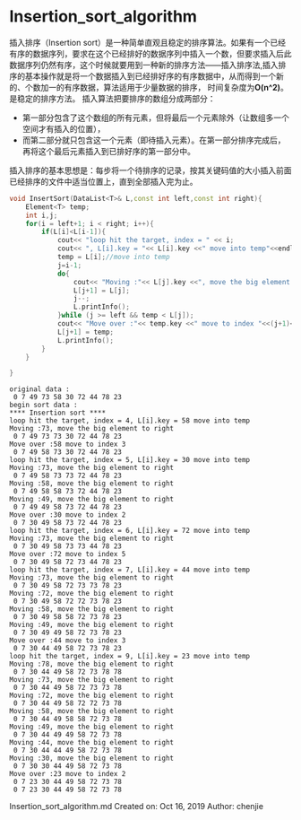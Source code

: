 # Insertion_sort_algorithm

插入排序（Insertion sort）是一种简单直观且稳定的排序算法。如果有一个已经有序的数据序列，要求在这个已经排好的数据序列中插入一个数，但要求插入后此数据序列仍然有序，这个时候就要用到一种新的排序方法——插入排序法,插入排序的基本操作就是将一个数据插入到已经排好序的有序数据中，从而得到一个新的、个数加一的有序数据，算法适用于少量数据的排序，
时间复杂度为**O(n^2)**。是稳定的排序方法。
插入算法把要排序的数组分成两部分：
- 第一部分包含了这个数组的所有元素，但将最后一个元素除外（让数组多一个空间才有插入的位置），
- 而第二部分就只包含这一个元素（即待插入元素）。在第一部分排序完成后，再将这个最后元素插入到已排好序的第一部分中。

插入排序的基本思想是：每步将一个待排序的记录，按其关键码值的大小插入前面已经排序的文件中适当位置上，直到全部插入完为止。
``` c++
void InsertSort(DataList<T>& L,const int left,const int right){
    Element<T> temp;
    int i,j;
    for(i = left+1; i < right; i++){
        if(L[i]<L[i-1]){
        	cout<< "loop hit the target, index = " << i;
        	cout<< ", L[i].key = "<< L[i].key <<" move into temp"<<endl;
            temp = L[i];//move into temp
            j=i-1;
            do{
            	cout<< "Moving :"<< L[j].key <<", move the big element to right"<<endl;
                L[j+1] = L[j];
                j--;
                L.printInfo();
            }while (j >= left && temp < L[j]);
            cout<< "Move over :"<< temp.key <<" move to index "<<(j+1)<< endl;
            L[j+1] = temp;
            L.printInfo();
        }
    }

}
```
```
original data :
 0 7 49 73 58 30 72 44 78 23
begin sort data :
**** Insertion sort ****
loop hit the target, index = 4, L[i].key = 58 move into temp
Moving :73, move the big element to right
 0 7 49 73 73 30 72 44 78 23
Move over :58 move to index 3
 0 7 49 58 73 30 72 44 78 23
loop hit the target, index = 5, L[i].key = 30 move into temp
Moving :73, move the big element to right
 0 7 49 58 73 73 72 44 78 23
Moving :58, move the big element to right
 0 7 49 58 58 73 72 44 78 23
Moving :49, move the big element to right
 0 7 49 49 58 73 72 44 78 23
Move over :30 move to index 2
 0 7 30 49 58 73 72 44 78 23
loop hit the target, index = 6, L[i].key = 72 move into temp
Moving :73, move the big element to right
 0 7 30 49 58 73 73 44 78 23
Move over :72 move to index 5
 0 7 30 49 58 72 73 44 78 23
loop hit the target, index = 7, L[i].key = 44 move into temp
Moving :73, move the big element to right
 0 7 30 49 58 72 73 73 78 23
Moving :72, move the big element to right
 0 7 30 49 58 72 72 73 78 23
Moving :58, move the big element to right
 0 7 30 49 58 58 72 73 78 23
Moving :49, move the big element to right
 0 7 30 49 49 58 72 73 78 23
Move over :44 move to index 3
 0 7 30 44 49 58 72 73 78 23
loop hit the target, index = 9, L[i].key = 23 move into temp
Moving :78, move the big element to right
 0 7 30 44 49 58 72 73 78 78
Moving :73, move the big element to right
 0 7 30 44 49 58 72 73 73 78
Moving :72, move the big element to right
 0 7 30 44 49 58 72 72 73 78
Moving :58, move the big element to right
 0 7 30 44 49 58 58 72 73 78
Moving :49, move the big element to right
 0 7 30 44 49 49 58 72 73 78
Moving :44, move the big element to right
 0 7 30 44 44 49 58 72 73 78
Moving :30, move the big element to right
 0 7 30 30 44 49 58 72 73 78
Move over :23 move to index 2
 0 7 23 30 44 49 58 72 73 78
 0 7 23 30 44 49 58 72 73 78

```
Insertion_sort_algorithm.md
 Created on: Oct 16, 2019
     Author: chenjie
